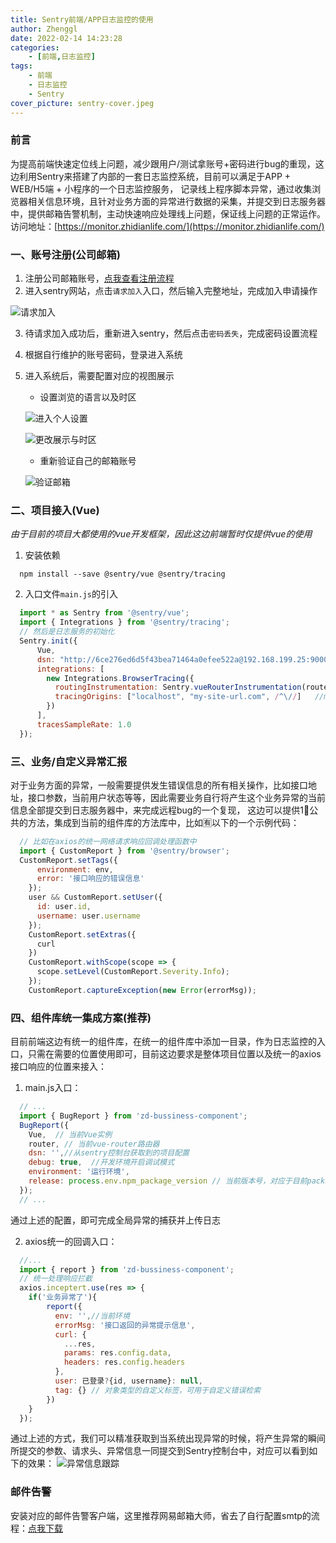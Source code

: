 ```yaml
---
title: Sentry前端/APP日志监控的使用
author: Zhenggl
date: 2022-02-14 14:23:28
categories:
    - [前端,日志监控]
tags:
    - 前端
    - 日志监控
    - Sentry
cover_picture: sentry-cover.jpeg
---
```


### 前言
为提高前端快速定位线上问题，减少跟用户/测试拿账号+密码进行bug的重现，这边利用Sentry来搭建了内部的一套日志监控系统，目前可以满足于APP + WEB/H5端 + 小程序的一个日志监控服务，
记录线上程序脚本异常，通过收集浏览器相关信息环境，且针对业务方面的异常进行数据的采集，并提交到日志服务器中，提供邮箱告警机制，主动快速响应处理线上问题，保证线上问题的正常运作。
访问地址：[https://monitor.zhidianlife.com/](https://monitor.zhidianlife.com/)

### 一、账号注册(公司邮箱)
1. 注册公司邮箱账号，[点我查看注册流程](http://zims.zhidianlife.com/ps/my/docInfo.html?id=51db2689f0d14b35a60a9ad8aacbe0f8)
2. 进入sentry网站，点击`请求加入`入口，然后输入完整地址，完成加入申请操作

![请求加入](https://img2.zhidianlife.com/image/2022/02/17/3d7c7b11-81ec-416a-82e9-3a1d582307dc.png)

3. 待请求加入成功后，重新进入sentry，然后点击`密码丢失`，完成密码设置流程
4. 根据自行维护的账号密码，登录进入系统
5. 进入系统后，需要配置对应的视图展示
   - 设置浏览的语言以及时区

   ![进入个人设置](https://img2.zhidianlife.com/image/2022/02/17/a2184947-9d3b-4b93-b42b-1dfc1177ed84.png)

   ![更改展示与时区](https://img2.zhidianlife.com/image/2022/02/17/4a783c45-c498-475e-89e2-f83dd2d5edc6.png)

   - 重新验证自己的邮箱账号

   ![验证邮箱](https://img2.zhidianlife.com/image/2022/02/17/c387a049-ba2a-49c4-a711-cc1e1894136b.png)


### 二、项目接入(Vue)
*由于目前的项目大都使用的vue开发框架，因此这边前端暂时仅提供vue的使用*
1. 安装依赖
```shell script
  npm install --save @sentry/vue @sentry/tracing
```

2. 入口文件`main.js`的引入
```javascript
  import * as Sentry from '@sentry/vue';
  import { Integrations } from '@sentry/tracing';
  // 然后是日志服务的初始化
  Sentry.init({
      Vue,
      dsn: "http://6ce276ed6d5f43bea71464a0efee522a@192.168.199.25:9000/2",
      integrations: [
        new Integrations.BrowserTracing({
          routingInstrumentation: Sentry.vueRouterInstrumentation(router),    // router为当前SPA的路由
          tracingOrigins: ["localhost", "my-site-url.com", /^\//]   //my-site-url为api接口服务的地址，用于跟踪api
        })
      ],
      tracesSampleRate: 1.0
  });
```

### 三、业务/自定义异常汇报
对于业务方面的异常，一般需要提供发生错误信息的所有相关操作，比如接口地址，接口参数，当前用户状态等等，因此需要业务自行将产生这个业务异常的当前信息全部提交到日志服务器中，来完成远程bug的一个复现，
这边可以提供1⃣️公共的方法，集成到当前的组件库的方法库中，比如🈶️以下的一个示例代码：
```javascript
  // 比如在axios的统一网络请求响应回调处理函数中
  import { CustomReport } from '@sentry/browser';
  CustomReport.setTags({
      environment: env,
      error: '接口响应的错误信息'
    });
    user && CustomReport.setUser({
      id: user.id,
      username: user.username
    });
    CustomReport.setExtras({
      curl
    })
    CustomReport.withScope(scope => {
      scope.setLevel(CustomReport.Severity.Info);
    });
    CustomReport.captureException(new Error(errorMsg));
```

### 四、组件库统一集成方案(推荐)
目前前端这边有统一的组件库，在统一的组件库中添加一目录，作为日志监控的入口，只需在需要的位置使用即可，目前这边要求是整体项目位置以及统一的axios接口响应的位置来接入：
1. main.js入口：
```javascript
  // ...
  import { BugReport } from 'zd-bussiness-component';
  BugReport({
    Vue,  // 当前Vue实例
    router, // 当前vue-router路由器
    dsn: '',//从sentry控制台获取到的项目配置
    debug: true,  //开发环境开启调试模式
    environment: '运行环境',
    release: process.env.npm_package_version // 当前版本号，对应于目前package.json中的version字段
  });
  // ...
```
通过上述的配置，即可完成全局异常的捕获并上传日志

2. axios统一的回调入口：
```javascript
  //...
  import { report } from 'zd-bussiness-component'; 
  // 统一处理响应拦截
  axios.inceptert.use(res => {
  	if('业务异常了'){
  		report({
  		  env: '',//当前环境
  		  errorMsg: '接口返回的异常提示信息',
  		  curl: {
  		  	...res,
  		  	params: res.config.data,
  		  	headers: res.config.headers
  		  },
  		  user: 已登录?{id, username}: null,
  		  tag: {} // 对象类型的自定义标签，可用于自定义错误检索
  		})
  	}
  });
```
通过上述的方式，我们可以精准获取到当系统出现异常的时候，将产生异常的瞬间所提交的参数、请求头、异常信息一同提交到Sentry控制台中，对应可以看到如下的效果：
![异常信息跟踪](https://img2.zhidianlife.com/image/2022/02/17/b427597a-352f-4e2c-b2b2-088c3cd97711.png)

### 邮件告警
安装对应的邮件告警客户端，这里推荐网易邮箱大师，省去了自行配置smtp的流程：[点我下载](https://dashi.163.com/index.html)
